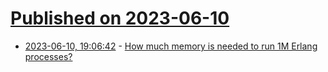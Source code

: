 # [Published on 2023-06-10](index.md)

* [2023-06-10, 19:06:42](https://lobste.rs/s/r9aiuq/how_much_memory_is_needed_run_1m_erlang) - [How much memory is needed to run 1M Erlang processes?](https://hauleth.dev/post/beam-process-memory-usage/)
